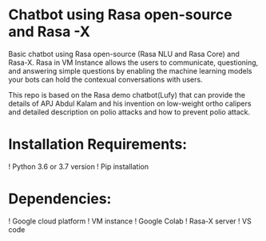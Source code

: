 # Chatbot using Rasa open-source and Rasa -X
Basic chatbot using Rasa open-source (Rasa NLU and Rasa Core) and Rasa-X. Rasa in VM Instance allows the users to communicate, questioning, and answering simple questions by enabling the machine learning models your bots can hold the contexual conversations with users.

This repo is based on the Rasa demo chatbot(Lufy) that can provide the details of APJ Abdul Kalam and his invention on low-weight ortho calipers and detailed description on polio attacks and how to prevent polio attack.

# Installation Requirements:

! Python 3.6 or 3.7 version
! Pip installation

# Dependencies:

! Google cloud platform
! VM instance
! Google Colab
! Rasa-X server
! VS code
